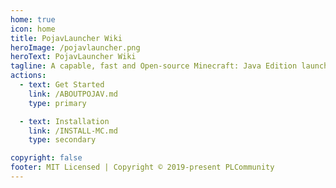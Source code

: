 ```yaml
---
home: true
icon: home
title: PojavLauncher Wiki
heroImage: /pojavlauncher.png
heroText: PojavLauncher Wiki
tagline: A capable, fast and Open-source Minecraft: Java Edition launcher for Android and iOS.
actions:
  - text: Get Started
    link: /ABOUTPOJAV.md
    type: primary

  - text: Installation
    link: /INSTALL-MC.md
    type: secondary

copyright: false
footer: MIT Licensed | Copyright © 2019-present PLCommunity
---
```

